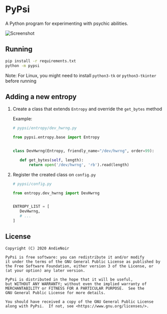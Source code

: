 PyPsi
=====

A Python program for experimenting with psychic abilities.

![Screenshot](https://i.imgur.com/5Xdnwp4.png)

Running
-------

```bash
pip install -r requirements.txt
python -m pypsi
```

Note: For Linux, you might need to install `python3-tk` or `python3-tkinter` before running

Adding a new entropy
--------------------

1.  Create a class that extends `Entropy` and override the `get_bytes` method

    Example:

    ```python
    # pypsi/entropy/dev_hwrng.py
    
    from pypsi.entropy.base import Entropy
    
    
    class DevHwrng(Entropy, friendly_name="/dev/hwrng", order=99):
    
       def get_bytes(self, length):
           return open('/dev/hwrng', 'rb').read(length)
    ```

2.  Register the created class on `config.py`

    ```python
    # pypsi/config.py
    
    from entropy.dev_hwrng import DevHwrng
    
    
    ENTROPY_LIST = [
       DevHwrng,
       # ...
    ]
    ```

License
-------

    Copyright (C) 2020 AndieNoir

    PyPsi is free software: you can redistribute it and/or modify
    it under the terms of the GNU General Public License as published by
    the Free Software Foundation, either version 3 of the License, or
    (at your option) any later version.

    PyPsi is distributed in the hope that it will be useful,
    but WITHOUT ANY WARRANTY; without even the implied warranty of
    MERCHANTABILITY or FITNESS FOR A PARTICULAR PURPOSE.  See the
    GNU General Public License for more details.

    You should have received a copy of the GNU General Public License
    along with PyPsi.  If not, see <https://www.gnu.org/licenses/>.
